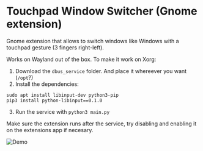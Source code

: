 # Touchpad Window Switcher (Gnome extension)

Gnome extension that allows to switch windows like Windows with a touchpad gesture (3 fingers right-left).

Works on Wayland out of the box. To make it work on Xorg:

1. Download the `dbus_service` folder. And place it whereever you want (`/opt`?)
2. Install the dependencies: 

```
sudo apt install libinput-dev python3-pip
pip3 install python-libinput==0.1.0
```

3. Run the service with `python3 main.py`

Make sure the extension runs after the service, try disabling and enabling it on the extensions app if necesary. 

![Demo](https://raw.githubusercontent.com/gonzaarcr/touchpad-window-switcher-gnome-ext/doc-resources/output.gif "Demo")
